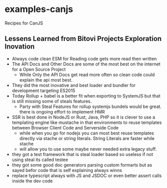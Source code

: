 # examples-canjs
Recipes for CanJS



## Lessens Learned from Bitovi Projects Exploration Inovation
- Always code clean ESM for Reading code gets more read then written
- The API Docs and Other Docs are some of the most best on the internet for a Open Source Project
  - While Only the API Docs get read more often so clean code could explain the api most best.
- They did the most inovative and best loader and bundler for development targeting ES2015
- Today Rollup + babel is a better fit when exporting to SystemJS but that is still missing some of steals features.
  - Party with Steal Features for rollup systemjs bundels would be great. there is ongoing effort to implement HMR
- SSR is best done in NodeJS or Rust, Java, PHP so it is clever to use a templating engine like mustache in that environments to reuse templates between Browser Client Code and Serverside Code
  - while when you go for nodejs you can most best reuse templates directly via stache or string literals. String Literals are faster while stache 
  - will allow you to use some maybe never needed extra legacy stuff.
- they got a test framework that is steal loader based so useless if not using steal its called testee
- they got some good doc generators parsing custom formarts but as sayed befor code that is self explaining always winns 
- replace typescript always with JS and JSDOC or even better assert calls inside the dev code
